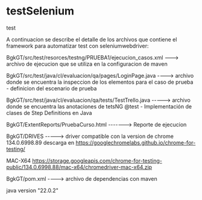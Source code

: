# testSelenium

test

A continuacion se describe el detalle de los archivos que contiene el framework para automatizar test con seleniumwebdriver:

BgkGT/src/test/resorces/testng/PRUEBA1/ejecucion_casos.xml  --->  archivo de ejecucion que se utiliza en la configuracion de maven

BgkGT/src/test/java/cl/evaluacion/qa/pages/LoginPage.java  ----> archivo donde se encuentra la inspeccion de los elementos para el caso de prueba - definicion del escenario de prueba

BgkGT/src/test/java/cl/evaluacion/qa/tests/TestTrello.java  -----> archivo donde se encuentra las anotaciones de tetsNG  @test - Implementación de clases de Step Definitions en Java

BgkGT/ExtentReports/PruebaCurso.html  -------> Reporte de ejecucion

BgkGT/DRIVES -----> driver compatible con la version de chrome 134.0.6998.89 descarga en https://googlechromelabs.github.io/chrome-for-testing/ 

MAC-X64 
https://storage.googleapis.com/chrome-for-testing-public/134.0.6998.88/mac-x64/chromedriver-mac-x64.zip

BgkGT/pom.xml ----> archivo de dependencias con maven

java version "22.0.2"



